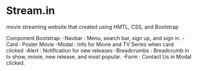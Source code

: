 # Stream.in
movie streaming website that created using HMTL, CSS, and Bootstrap

Component Bootstrap:
-Navbar : Menu, search bar, sign up, and  sign in.
-Card : Poster Movie
-Modal : Info for Movie and TV Series when card clicked
-Alert : Notification for new releases
-Breadcrumbs : Breadcrumb in tv show, movie, new release, and most popular.
-Form : Contact Us in Modal clicked.

